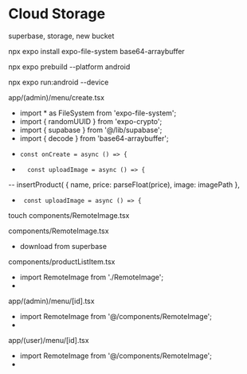 # Cloud Storage

superbase, storage, new bucket

npx expo install expo-file-system base64-arraybuffer

npx expo prebuild --platform android

npx expo run:android --device   

app/(admin)/menu/create.tsx
- import * as FileSystem from 'expo-file-system';
- import { randomUUID } from 'expo-crypto';
- import { supabase } from '@/lib/supabase';
- import { decode } from 'base64-arraybuffer';
-     const onCreate = async () => {
-       const uploadImage = async () => {
--  insertProduct( { name, price: parseFloat(price), image: imagePath },
-      const uploadImage = async () => {


touch components/RemoteImage.tsx

components/RemoteImage.tsx
- download from superbase

components/productListItem.tsx
- import RemoteImage from './RemoteImage';
- <RemoteImage path={product.image} fallback={defaultPizzaImage} style={styles.image} resizeMode="contain" />

app/(admin)/menu/[id].tsx
- import RemoteImage from '@/components/RemoteImage';
- <RemoteImage path={product.image} fallback={defaultPizzaImage} style={styles.image} resizeMode="contain" />

app/(user)/menu/[id].tsx
- import RemoteImage from '@/components/RemoteImage';
- <RemoteImage path={product.image} fallback={defaultPizzaImage} style={styles.image} resizeMode="contain" />